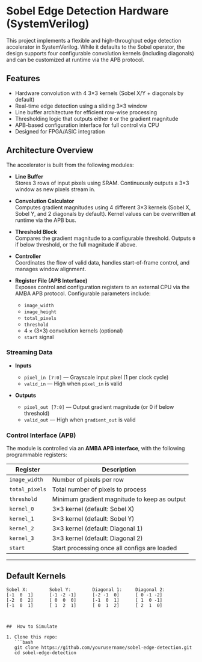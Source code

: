 
# Sobel Edge Detection Hardware (SystemVerilog)

This project implements a flexible and high-throughput edge detection accelerator in SystemVerilog. While it defaults to the Sobel operator, the design supports four configurable convolution kernels (including diagonals) and can be customized at runtime via the APB protocol.

##  Features

- Hardware convolution with 4 3×3 kernels (Sobel X/Y + diagonals by default)
- Real-time edge detection using a sliding 3×3 window
- Line buffer architecture for efficient row-wise processing
- Thresholding logic that outputs either `0` or the gradient magnitude
- APB-based configuration interface for full control via CPU
- Designed for FPGA/ASIC integration

##  Architecture Overview

The accelerator is built from the following modules:

- **Line Buffer**  
  Stores 3 rows of input pixels using SRAM. Continuously outputs a 3×3 window as new pixels stream in.

- **Convolution Calculator**  
  Computes gradient magnitudes using 4 different 3×3 kernels (Sobel X, Sobel Y, and 2 diagonals by default). Kernel values can be overwritten at runtime via the APB bus.

- **Threshold Block**  
  Compares the gradient magnitude to a configurable threshold. Outputs `0` if below threshold, or the full magnitude if above.

- **Controller**  
  Coordinates the flow of valid data, handles start-of-frame control, and manages window alignment.

- **Register File (APB Interface)**  
  Exposes control and configuration registers to an external CPU via the AMBA APB protocol. Configurable parameters include:
  
  - `image_width`
  - `image_height`
  - `total_pixels`
  - `threshold`
  - 4 × (3×3) convolution kernels (optional)
  - `start` signal

###  Streaming Data

- **Inputs**
  - `pixel_in [7:0]` — Grayscale input pixel (1 per clock cycle)
  - `valid_in` — High when `pixel_in` is valid

- **Outputs**
  - `pixel_out [7:0]` — Output gradient magnitude (or 0 if below threshold)
  - `valid_out` — High when `gradient_out` is valid



###  Control Interface (APB)

The module is controlled via an **AMBA APB interface**, with the following programmable registers:

| Register         | Description                                  |
|------------------|----------------------------------------------|
| `image_width`    | Number of pixels per row                     |
| `total_pixels`   | Total number of pixels to process            |
| `threshold`      | Minimum gradient magnitude to keep as output |
| `kernel_0`       | 3×3 kernel (default: Sobel X)                |
| `kernel_1`       | 3×3 kernel (default: Sobel Y)                |
| `kernel_2`       | 3×3 kernel (default: Diagonal 1)             |
| `kernel_3`       | 3×3 kernel (default: Diagonal 2)             |
| `start`          | Start processing once all configs are loaded |

---

##  Default Kernels

```text
Sobel X:        Sobel Y:        Diagonal 1:     Diagonal 2:
[-1  0  1]      [-1 -2 -1]      [-2 -1  0]      [ 0 -1 -2]
[-2  0  2]      [ 0  0  0]      [-1  0  1]      [ 1  0 -1]
[-1  0  1]      [ 1  2  1]      [ 0  1  2]      [ 2  1  0]



##  How to Simulate

1. Clone this repo:
   ```bash
   git clone https://github.com/yourusername/sobel-edge-detection.git
   cd sobel-edge-detection
